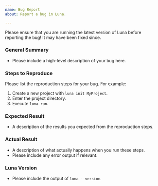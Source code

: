 ```yaml
---
name: Bug Report
about: Report a bug in Luna.

---
```


Please ensure that you are running the latest version of Luna before reporting the bug! It may have been fixed since.

### General Summary

- Please include a high-level description of your bug here.

### Steps to Reproduce

Please list the reproduction steps for your bug. For example:

1. Create a new project with `luna init MyProject`.
2. Enter the project directory.
3. Execute `luna run`.

### Expected Result

- A description of the results you expected from the reproduction steps.

### Actual Result

- A description of what actually happens when you run these steps.
- Please include any error output if relevant.

### Luna Version

- Please include the output of `luna --version`.
